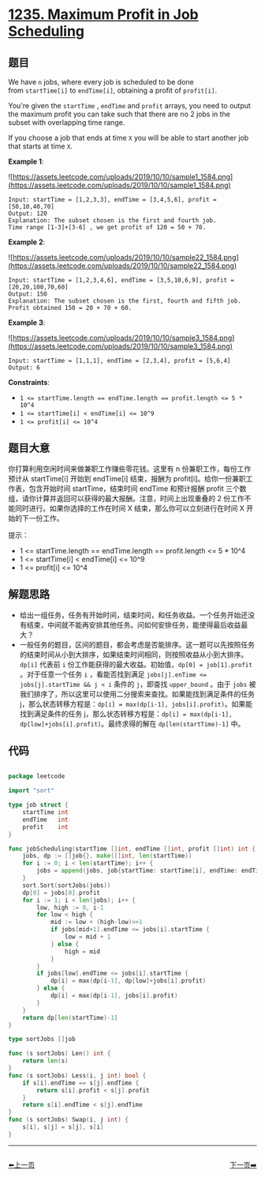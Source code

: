 # [1235. Maximum Profit in Job Scheduling](https://leetcode.com/problems/maximum-profit-in-job-scheduling/)


## 题目

We have `n` jobs, where every job is scheduled to be done from `startTime[i]` to `endTime[i]`, obtaining a profit of `profit[i]`.

You're given the `startTime` , `endTime` and `profit` arrays, you need to output the maximum profit you can take such that there are no 2 jobs in the subset with overlapping time range.

If you choose a job that ends at time `X` you will be able to start another job that starts at time `X`.

**Example 1**:

![https://assets.leetcode.com/uploads/2019/10/10/sample1_1584.png](https://assets.leetcode.com/uploads/2019/10/10/sample1_1584.png)

    Input: startTime = [1,2,3,3], endTime = [3,4,5,6], profit = [50,10,40,70]
    Output: 120
    Explanation: The subset chosen is the first and fourth job. 
    Time range [1-3]+[3-6] , we get profit of 120 = 50 + 70.

**Example 2**:

![https://assets.leetcode.com/uploads/2019/10/10/sample22_1584.png](https://assets.leetcode.com/uploads/2019/10/10/sample22_1584.png)

    Input: startTime = [1,2,3,4,6], endTime = [3,5,10,6,9], profit = [20,20,100,70,60]
    Output: 150
    Explanation: The subset chosen is the first, fourth and fifth job. 
    Profit obtained 150 = 20 + 70 + 60.

**Example 3**:

![https://assets.leetcode.com/uploads/2019/10/10/sample3_1584.png](https://assets.leetcode.com/uploads/2019/10/10/sample3_1584.png)

    Input: startTime = [1,1,1], endTime = [2,3,4], profit = [5,6,4]
    Output: 6

**Constraints**:

- `1 <= startTime.length == endTime.length == profit.length <= 5 * 10^4`
- `1 <= startTime[i] < endTime[i] <= 10^9`
- `1 <= profit[i] <= 10^4`

## 题目大意


你打算利用空闲时间来做兼职工作赚些零花钱。这里有 n 份兼职工作，每份工作预计从 startTime[i] 开始到 endTime[i] 结束，报酬为 profit[i]。给你一份兼职工作表，包含开始时间 startTime，结束时间 endTime 和预计报酬 profit 三个数组，请你计算并返回可以获得的最大报酬。注意，时间上出现重叠的 2 份工作不能同时进行。如果你选择的工作在时间 X 结束，那么你可以立刻进行在时间 X 开始的下一份工作。


提示：

- 1 <= startTime.length == endTime.length == profit.length <= 5 * 10^4
- 1 <= startTime[i] < endTime[i] <= 10^9
- 1 <= profit[i] <= 10^4



## 解题思路

- 给出一组任务，任务有开始时间，结束时间，和任务收益。一个任务开始还没有结束，中间就不能再安排其他任务。问如何安排任务，能使得最后收益最大？
- 一般任务的题目，区间的题目，都会考虑是否能排序。这一题可以先按照任务的结束时间从小到大排序，如果结束时间相同，则按照收益从小到大排序。`dp[i]` 代表前 `i` 份工作能获得的最大收益。初始值，`dp[0] = job[1].profit` 。对于任意一个任务 `i` ，看能否找到满足 `jobs[j].enTime <= jobs[j].startTime && j < i` 条件的 `j`，即查找 `upper_bound` 。由于 `jobs` 被我们排序了，所以这里可以使用二分搜索来查找。如果能找到满足条件的任务 j，那么状态转移方程是：`dp[i] = max(dp[i-1], jobs[i].profit)`。如果能找到满足条件的任务 j，那么状态转移方程是：`dp[i] = max(dp[i-1], dp[low]+jobs[i].profit)`。最终求得的解在 `dp[len(startTime)-1]` 中。


## 代码

```go

package leetcode

import "sort"

type job struct {
	startTime int
	endTime   int
	profit    int
}

func jobScheduling(startTime []int, endTime []int, profit []int) int {
	jobs, dp := []job{}, make([]int, len(startTime))
	for i := 0; i < len(startTime); i++ {
		jobs = append(jobs, job{startTime: startTime[i], endTime: endTime[i], profit: profit[i]})
	}
	sort.Sort(sortJobs(jobs))
	dp[0] = jobs[0].profit
	for i := 1; i < len(jobs); i++ {
		low, high := 0, i-1
		for low < high {
			mid := low + (high-low)>>1
			if jobs[mid+1].endTime <= jobs[i].startTime {
				low = mid + 1
			} else {
				high = mid
			}
		}
		if jobs[low].endTime <= jobs[i].startTime {
			dp[i] = max(dp[i-1], dp[low]+jobs[i].profit)
		} else {
			dp[i] = max(dp[i-1], jobs[i].profit)
		}
	}
	return dp[len(startTime)-1]
}

type sortJobs []job

func (s sortJobs) Len() int {
	return len(s)
}
func (s sortJobs) Less(i, j int) bool {
	if s[i].endTime == s[j].endTime {
		return s[i].profit < s[j].profit
	}
	return s[i].endTime < s[j].endTime
}
func (s sortJobs) Swap(i, j int) {
	s[i], s[j] = s[j], s[i]
}

```


----------------------------------------------
<div style="display: flex;justify-content: space-between;align-items: center;">
<p><a href="https://books.halfrost.com/leetcode/ChapterFour/1200~1299/1234.Replace-the-Substring-for-Balanced-String/">⬅️上一页</a></p>
<p><a href="https://books.halfrost.com/leetcode/ChapterFour/1200~1299/1252.Cells-with-Odd-Values-in-a-Matrix/">下一页➡️</a></p>
</div>
